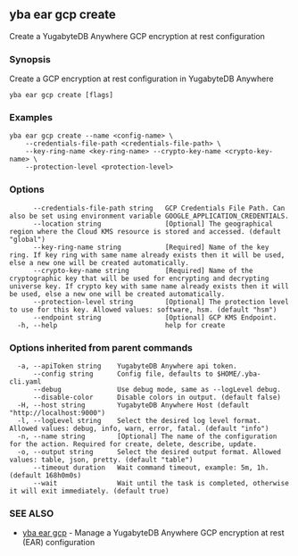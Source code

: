 ## yba ear gcp create

Create a YugabyteDB Anywhere GCP encryption at rest configuration

### Synopsis

Create a GCP encryption at rest configuration in YugabyteDB Anywhere

```
yba ear gcp create [flags]
```

### Examples

```
yba ear gcp create --name <config-name> \
	--credentials-file-path <credentials-file-path> \
	--key-ring-name <key-ring-name> --crypto-key-name <crypto-key-name> \
	--protection-level <protection-level>
```

### Options

```
      --credentials-file-path string   GCP Credentials File Path. Can also be set using environment variable GOOGLE_APPLICATION_CREDENTIALS.
      --location string                [Optional] The geographical region where the Cloud KMS resource is stored and accessed. (default "global")
      --key-ring-name string           [Required] Name of the key ring. If key ring with same name already exists then it will be used, else a new one will be created automatically.
      --crypto-key-name string         [Required] Name of the cryptographic key that will be used for encrypting and decrypting universe key. If crypto key with same name already exists then it will be used, else a new one will be created automatically.
      --protection-level string        [Optional] The protection level to use for this key. Allowed values: software, hsm. (default "hsm")
      --endpoint string                [Optional] GCP KMS Endpoint.
  -h, --help                           help for create
```

### Options inherited from parent commands

```
  -a, --apiToken string    YugabyteDB Anywhere api token.
      --config string      Config file, defaults to $HOME/.yba-cli.yaml
      --debug              Use debug mode, same as --logLevel debug.
      --disable-color      Disable colors in output. (default false)
  -H, --host string        YugabyteDB Anywhere Host (default "http://localhost:9000")
  -l, --logLevel string    Select the desired log level format. Allowed values: debug, info, warn, error, fatal. (default "info")
  -n, --name string        [Optional] The name of the configuration for the action. Required for create, delete, describe, update.
  -o, --output string      Select the desired output format. Allowed values: table, json, pretty. (default "table")
      --timeout duration   Wait command timeout, example: 5m, 1h. (default 168h0m0s)
      --wait               Wait until the task is completed, otherwise it will exit immediately. (default true)
```

### SEE ALSO

* [yba ear gcp](yba_ear_gcp.md)	 - Manage a YugabyteDB Anywhere GCP encryption at rest (EAR) configuration


